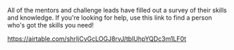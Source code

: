 All of the mentors and challenge leads have filled out a survey of their skills and knowledge. If you're looking for help, use this link to find a person who's got the skills you need!

https://airtable.com/shrIjCvGcLOGJ8rvJ/tblUhpYQDc3m1LF0t
